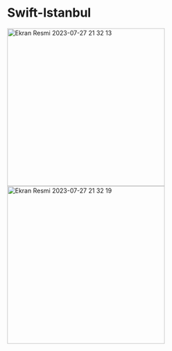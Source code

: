 # Swift-Istanbul


<img width="363" alt="Ekran Resmi 2023-07-27 21 32 13" src="https://github.com/nsenasabirli/Swift-Istanbul/assets/72200463/4e1c8f4b-1dd0-4b58-ab67-4b5bffd8e4a9">

<img width="363" alt="Ekran Resmi 2023-07-27 21 32 19" src="https://github.com/nsenasabirli/Swift-Istanbul/assets/72200463/8416a632-25b5-4960-a43f-0232fa0bb1cc">
